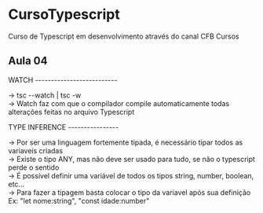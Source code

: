 # CursoTypescript
 Curso de Typescript em desenvolvimento através do canal CFB Cursos

## Aula 04

WATCH --------------------------

-> tsc --watch |  tsc -w <br>
-> Watch faz com que o compilador compile automaticamente todas alterações feitas no arquivo Typescript <br>

TYPE INFERENCE ----------------

-> Por ser uma linguagem fortemente tipada, é necessário tipar todos as variaveis criadas <br>
-> Existe o tipo ANY, mas não deve ser usado para tudo, se não o typescript perde o sentido <br> 
-> É possível definir uma variável de todos os tipos string, number, boolean, etc... <br>
-> Para fazer a tipagem basta colocar o tipo da variavel após sua definição Ex: "let nome:string", "const idade:number" <br>
